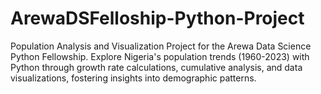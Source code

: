 # ArewaDSFelloship-Python-Project
Population Analysis and Visualization Project for the Arewa Data Science Python Fellowship. Explore Nigeria's population trends (1960-2023) with Python through growth rate calculations, cumulative analysis, and data visualizations, fostering insights into demographic patterns.
